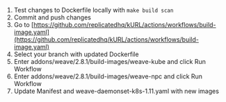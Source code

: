 
1. Test changes to Dockerfile locally with `make build scan`
1. Commit and push changes
1. Go to [https://github.com/replicatedhq/kURL/actions/workflows/build-image.yaml](https://github.com/replicatedhq/kURL/actions/workflows/build-image.yaml)
1. Select your branch with updated Dockerfile
1. Enter addons/weave/2.8.1/build-images/weave-kube and click Run Workflow
1. Enter addons/weave/2.8.1/build-images/weave-npc and click Run Workflow
1. Update Manifest and weave-daemonset-k8s-1.11.yaml with new images
